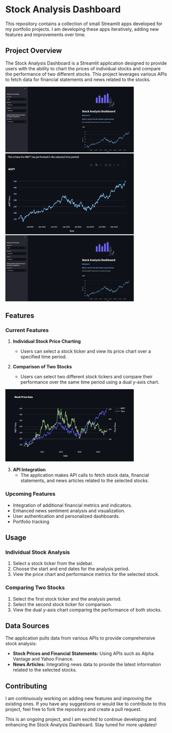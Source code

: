 # Stock Analysis Dashboard

This repository contains a collection of small Streamlit apps developed for my portfolio projects. 
I am developing these apps iteratively, adding new features and improvements over time.

## Project Overview

The Stock Analysis Dashboard is a Streamlit application designed to provide users with the ability to chart the prices of individual stocks and compare the performance of two different stocks. This project leverages various APIs to fetch data for financial statements and news related to the stocks.


<img src="Stock-App-Testing/logos/stock_dashboard_1.png" alt="Stock Dashboard" width="400"/>
<img src="Stock-App-Testing/logos/single_stock.png" alt="Single Stock" width="400"/>

<img src="Stock-App-Testing/logos/stock_dashboard_1.png" alt="Stock Dashboard" width="400"/>

## Features

### Current Features

1. **Individual Stock Price Charting**
   - Users can select a stock ticker and view its price chart over a specified time period.

2. **Comparison of Two Stocks**
   - Users can select two different stock tickers and compare their performance over the same time period using a dual y-axis chart.

<img src="Stock-App-Testing/logos/Stock-Comparisons.png" alt="Stock-Comparisons" width="400"/>


3. **API Integration**
   - The application makes API calls to fetch stock data, financial statements, and news articles related to the selected stocks.

### Upcoming Features

- Integration of additional financial metrics and indicators.
- Enhanced news sentiment analysis and visualization.
- User authentication and personalized dashboards.
- Portfolio tracking
## Usage

### Individual Stock Analysis

1. Select a stock ticker from the sidebar.
2. Choose the start and end dates for the analysis period.
3. View the price chart and performance metrics for the selected stock.

### Comparing Two Stocks

1. Select the first stock ticker and the analysis period.
2. Select the second stock ticker for comparison.
3. View the dual y-axis chart comparing the performance of both stocks.

## Data Sources

The application pulls data from various APIs to provide comprehensive stock analysis:

- **Stock Prices and Financial Statements:** Using APIs such as Alpha Vantage and Yahoo Finance.
- **News Articles:** Integrating news data to provide the latest information related to the selected stocks.

## Contributing

I am continuously working on adding new features and improving the existing ones. If you have any suggestions or would like to contribute to this project, feel free to fork the repository and create a pull request.


This is an ongoing project, and I am excited to continue developing and enhancing the Stock Analysis Dashboard. Stay tuned for more updates!

